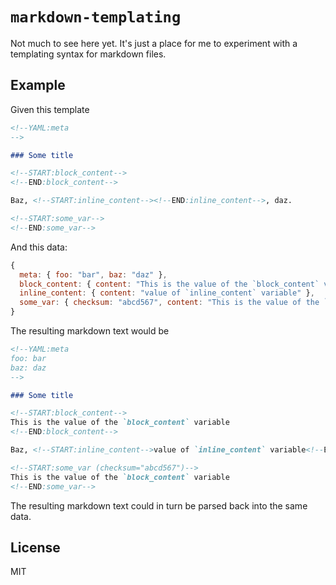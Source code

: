 # `markdown-templating`

Not much to see here yet. It's just a place for me to experiment with a templating syntax for markdown files.

## Example

Given this template

```md
<!--YAML:meta
-->

### Some title

<!--START:block_content-->
<!--END:block_content-->

Baz, <!--START:inline_content--><!--END:inline_content-->, daz.

<!--START:some_var-->
<!--END:some_var-->
```

And this data:

```js
{
  meta: { foo: "bar", baz: "daz" },
  block_content: { content: "This is the value of the `block_content` variable" },
  inline_content: { content: "value of `inline_content` variable" },
  some_var: { checksum: "abcd567", content: "This is the value of the `block_content` variable" },
}
```

The resulting markdown text would be

```md
<!--YAML:meta
foo: bar
baz: daz
-->

### Some title

<!--START:block_content-->
This is the value of the `block_content` variable
<!--END:block_content-->

Baz, <!--START:inline_content-->value of `inline_content` variable<!--END:inline_content-->, daz.

<!--START:some_var (checksum="abcd567")-->
This is the value of the `block_content` variable
<!--END:some_var-->
```

The resulting markdown text could in turn be parsed back into the same data.

## License 

MIT